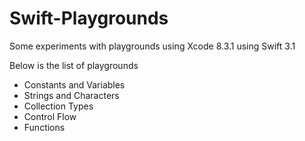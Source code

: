 # Swift-Playgrounds

Some experiments with playgrounds using Xcode 8.3.1 using Swift 3.1

Below is the list of playgrounds 

* Constants and Variables
* Strings and Characters
* Collection Types
* Control Flow
* Functions
